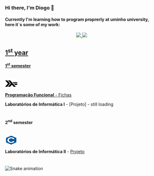 ### Hi there, I'm Diogo 👋
####  Currently I'm learning how to program proprerly at uminho university, here it´s some of my work:

<div align="center">
  <a href="https://github.com/diogorn">
  <img height="140em" src="https://github-readme-stats.vercel.app/api?username=diogorn&show_icons=true&theme=onedark&include_all_commits=true&count_private=true"/>
  <img height="140em" src="https://github-readme-stats.vercel.app/api/top-langs/?username=diogorn&layout=compact&langs_count=7&theme=onedark"/>
</div>
          
## 1<sup>st</sup> year 
#### 1<sup>st</sup> semester 
<div style="display: inline_block"><br>
  <img align="center" alt="Dioho-hs" height="30" width="40" src="https://raw.githubusercontent.com/devicons/devicon/master/icons/haskell/haskell-plain.svg">
</div>
  
<div>
  
   **Programação Funcional** - [Fichas](https://github.com/diogorn/Programacao-Funcional)
  
   **Laboratórios de Informática I** - [Projeto] - still loading
#

</div> 

#### 2<sup>nd</sup> semester           
<div style="display: inline_block"><br> 
  <img align="center" alt="Diogo-C" height="30" width="40" src="https://raw.githubusercontent.com/devicons/devicon/master/icons/c/c-plain.svg">
</div>   

**Laboratórios de Informática II** - [Projeto](https://github.com/diogorn/CCPL3G04)
</div>

#

  ![Snake animation](https://github.com/diogorn/diogorn/blob/output/github-contribution-grid-snake.svg)
 
</div>
